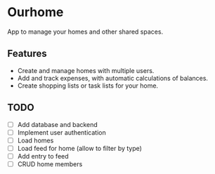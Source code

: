 # Ourhome

App to manage your homes and other shared spaces.

## Features

- Create and manage homes with multiple users.
- Add and track expenses, with automatic calculations of balances.
- Create shopping lists or task lists for your home.

## TODO

- [ ] Add database and backend
- [ ] Implement user authentication
- [ ] Load homes
- [ ] Load feed for home (allow to filter by type)
- [ ] Add entry to feed
- [ ] CRUD home members
